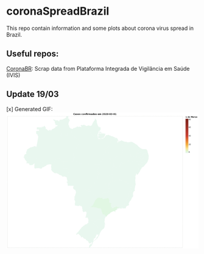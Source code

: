 # coronaSpreadBrazil
This repo contain information and some plots about corona virus spread in Brazil.

## Useful repos:

[CoronaBR](https://github.com/belisards/coronabr): Scrap data from Plataforma Integrada de Vigilância em Saúde (IVIS) 

## Update 19/03
[x] Generated GIF:
![Spread Evolution](/assets/myimage.gif)
